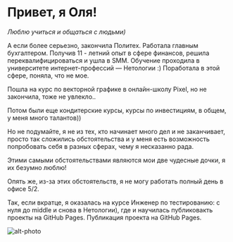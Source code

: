 # Привет, я Оля!

  *Люблю учиться и общаться с людьми)*

А если более серьезно, закончила Политех. Работала главным бухгалтером. Получив 11 - летний опыт в сфере финансов, решила переквалифицироваться и ушла в SMM. Обучение проходила в университете интернет-профессий — Нетологии :) Поработала в этой сфере, поняла, что не мое.


Пошла на курс по векторной графике в онлайн-школу Pixel, но не закончила, тоже не увлекло..


Потом были еще кондитерские курсы, курсы по инвестициям, в общем, у меня много талантов)) 


Но не подумайте, я не из тех, кто начинает много дел и не заканчивает, просто так сложились обстоятельства и у меня есть возможность попробовать себя в разных сферах, чему я несказанно рада. 


Этими самыми обстоятельствами являются мои две чудесные дочки, я их безумно люблю! 


Опять же, из-за этих обстоятельств, я не могу работать полный день в офисе 5/2. 


Так, если вкратце, я оказалась на курсе Инженер по тестированию: с нуля до middle и снова в Нетологии), где и научилась публиковакть проекты на GitHub Pages. Публикация проекта на GitHub Pages.  

![alt-photo](https://drive.google.com/file/d/1owuG5WtOEcyaorWVBZRvb6EUBJQu1zxG/view)